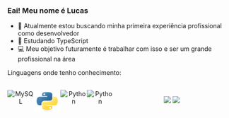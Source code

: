 ### Eai! Meu nome é Lucas

- 🔭 Atualmente estou buscando minha primeira experiência profissional como desenvolvedor
- 🌱 Estudando TypeScript
- 💻 Meu objetivo futuramente é trabalhar com isso e ser um grande profissional na área


Linguagens onde tenho conhecimento:
<div align="center" style="display: inline_block"><br>    
  <img align="left" alt="MySQL" height="50" width="60" src="https://cdn.jsdelivr.net/gh/devicons/devicon/icons/mysql/mysql-original-wordmark.svg" />
  <img align="left" alt="Python" height="50" width="60" src="https://raw.githubusercontent.com/devicons/devicon/master/icons/python/python-original.svg">
  <img align="left" alt="Python" height="50" width="60" src="https://cdn.jsdelivr.net/gh/devicons/devicon/icons/c/c-original.svg" />
  <img align="left" alt="Python" height="50" width="60" src="https://cdn.jsdelivr.net/gh/devicons/devicon/icons/java/java-original.svg" />
</div>



<div align="center"> 
 
  <a href = "mailto:lucaszambiazzi194@gmail.com"><img src="https://img.shields.io/badge/-Gmail-%23333?style=for-the-badge&logo=gmail&logoColor=white" target="_blank"></a>
  <a href="https://www.linkedin.com/in/lucas-zambiazzi-brandino-724555239/" target="_blank"><img src="https://img.shields.io/badge/-LinkedIn-%230077B5?style=for-the-badge&logo=linkedin&logoColor=white" target="_blank"></a> 
  
 </div>
